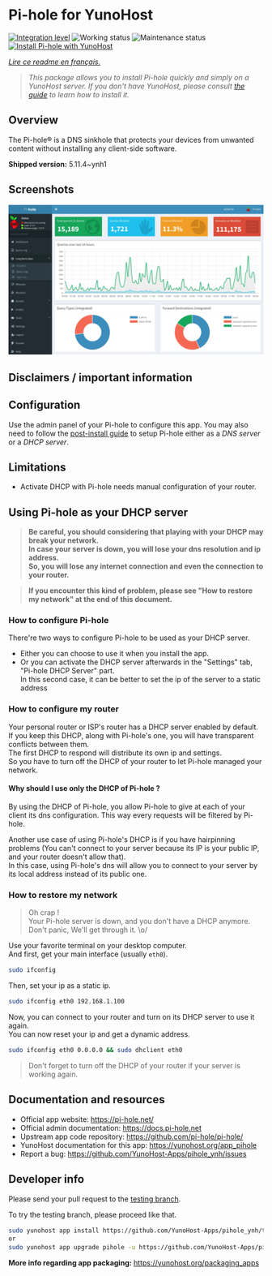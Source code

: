 <!--
N.B.: This README was automatically generated by https://github.com/YunoHost/apps/tree/master/tools/README-generator
It shall NOT be edited by hand.
-->

# Pi-hole for YunoHost

[![Integration level](https://dash.yunohost.org/integration/pihole.svg)](https://dash.yunohost.org/appci/app/pihole) ![Working status](https://ci-apps.yunohost.org/ci/badges/pihole.status.svg) ![Maintenance status](https://ci-apps.yunohost.org/ci/badges/pihole.maintain.svg)  
[![Install Pi-hole with YunoHost](https://install-app.yunohost.org/install-with-yunohost.svg)](https://install-app.yunohost.org/?app=pihole)

*[Lire ce readme en français.](./README_fr.md)*

> *This package allows you to install Pi-hole quickly and simply on a YunoHost server.
If you don't have YunoHost, please consult [the guide](https://yunohost.org/#/install) to learn how to install it.*

## Overview

The Pi-hole® is a DNS sinkhole that protects your devices from unwanted content without installing any client-side software.

**Shipped version:** 5.11.4~ynh1


## Screenshots

![Screenshot of Pi-hole](./doc/screenshots/dashboard.png)

## Disclaimers / important information

## Configuration

Use the admin panel of your Pi-hole to configure this app. You may also need to follow the [post-install guide](https://docs.pi-hole.net/main/post-install/) to setup Pi-hole either as a *DNS server* or a *DHCP server*.

## Limitations

* Activate DHCP with Pi-hole needs manual configuration of your router.

## Using Pi-hole as your DHCP server

> **Be careful, you should considering that playing with your DHCP may break your network.  
In case your server is down, you will lose your dns resolution and ip address.  
So, you will lose any internet connection and even the connection to your router.**

> **If you encounter this kind of problem, please see "How to restore my network" at the end of this document.**

### How to configure Pi-hole

There're two ways to configure Pi-hole to be used as your DHCP server.
- Either you can choose to use it when you install the app.
- Or you can activate the DHCP server afterwards in the "Settings" tab, "Pi-hole DHCP Server" part.  
In this second case, it can be better to set the ip of the server to a static address

### How to configure my router

Your personal router or ISP's router has a DHCP server enabled by default.  
If you keep this DHCP, along with Pi-hole's one, you will have transparent conflicts between them.  
The first DHCP to respond will distribute its own ip and settings.  
So you have to turn off the DHCP of your router to let Pi-hole managed your network.

#### Why should I use only the DHCP of Pi-hole ?

By using the DHCP of Pi-hole, you allow Pi-hole to give at each of your client its dns configuration. This way every requests will be filtered by Pi-hole.

Another use case of using Pi-hole's DHCP is if you have hairpinning problems (You can't connect to your server because its IP is your public IP, and your router doesn't allow that).  
In this case, using Pi-hole's dns will allow you to connect to your server by its local address instead of its public one.

### How to restore my network

> Oh crap !  
Your Pi-hole server is down, and you don't have a DHCP anymore.  
Don't panic, We'll get through it. \o/

Use your favorite terminal on your desktop computer.  
And first, get your main interface (usually `eth0`).
``` bash
sudo ifconfig
```

Then, set your ip as a static ip.
``` bash
sudo ifconfig eth0 192.168.1.100
```

Now, you can connect to your router and turn on its DHCP server to use it again.  
You can now reset your ip and get a dynamic address.
``` bash
sudo ifconfig eth0 0.0.0.0 && sudo dhclient eth0
```

> Don't forget to turn off the DHCP of your router if your server is working again.
## Documentation and resources

* Official app website: <https://pi-hole.net/>
* Official admin documentation: <https://docs.pi-hole.net>
* Upstream app code repository: <https://github.com/pi-hole/pi-hole/>
* YunoHost documentation for this app: <https://yunohost.org/app_pihole>
* Report a bug: <https://github.com/YunoHost-Apps/pihole_ynh/issues>

## Developer info

Please send your pull request to the [testing branch](https://github.com/YunoHost-Apps/pihole_ynh/tree/testing).

To try the testing branch, please proceed like that.

``` bash
sudo yunohost app install https://github.com/YunoHost-Apps/pihole_ynh/tree/testing --debug
or
sudo yunohost app upgrade pihole -u https://github.com/YunoHost-Apps/pihole_ynh/tree/testing --debug
```

**More info regarding app packaging:** <https://yunohost.org/packaging_apps>
